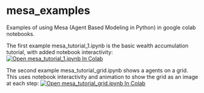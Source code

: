 # mesa_examples
Examples of using Mesa (Agent Based Modeling in Python) in google colab notebooks.

The first example mesa_tutorial_1.ipynb is the basic wealth accumulation tutorial, with added notebook interactivity: [![Open mesa_tutorial_1.ipynb In Colab](https://colab.research.google.com/assets/colab-badge.svg)](https://colab.research.google.com/github/danadler-dev/mesa_examples/blob/main/mesa_tutorial_1.ipynb)

The second example mesa_tutorial_grid.ipynb shows a agents on a grid. This uses notebook interactivity and animation to show the grid as an image at each step: [![Open mesa_tutorial_grid.ipynb In Colab](https://colab.research.google.com/assets/colab-badge.svg)](https://colab.research.google.com/github/danadler-dev/mesa_examples/blob/main/mesa_tutorial_grid.ipynb)
